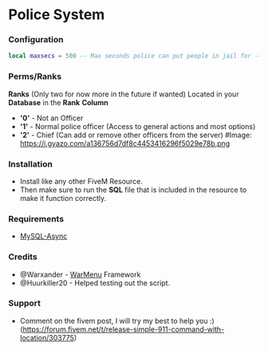 # Police System
### Configuration
```lua
local maxsecs = 500 -- Max seconds police can put people in jail for --
```
### Perms/Ranks
**Ranks** (Only two for now more in the future if wanted)
Located in your **Database** in the **Rank** **Column**
* **'0'** - Not an Officer
* **'1'** - Normal police officer (Access to general actions and most options)
* **'2'** - Chief (Can add or remove other officers from the server)
#Image: https://i.gyazo.com/a136756d7df8c4453416296f5029e78b.png

### Installation 
* Install like any other FiveM Resource.
* Then make sure to run the **SQL** file that is included in the resource to make it function correctly.

### Requirements
* [MySQL-Async](https://forum.fivem.net/t/release-mysql-async-library-3-0-8/21881)

### Credits
* @Warxander - [WarMenu](https://forum.fivem.net/t/release-0-9-8-final-warmenu-lua-menu-framework/41249) Framework 
* @Huurkiller20 - Helped testing out the script.

### Support
* Comment on the fivem post, I will try my best to help you :) (https://forum.fivem.net/t/release-simple-911-command-with-location/303775)
